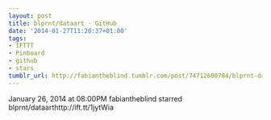 ```yaml
---
layout: post
title: blprnt/dataart · GitHub
date: '2014-01-27T11:20:37+01:00'
tags:
- IFTTT
- Pinboard
- github
- stars
tumblr_url: http://fabiantheblind.tumblr.com/post/74712680784/blprnt-dataart-github
---
```

January 26, 2014 at 08:00PM
fabiantheblind starred blprnt/dataarthttp://ift.tt/1jytWia
